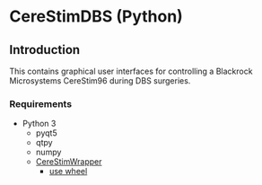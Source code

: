 # CereStimDBS (Python)

## Introduction

This contains graphical user interfaces for controlling
a Blackrock Microsystems CereStim96 during DBS surgeries.

### Requirements

* Python 3
    * pyqt5
    * qtpy
    * numpy
    * [CereStimWrapper](https://github.com/SachsLab/CereStimWrapper)
        * [use wheel](https://github.com/SachsLab/CereStimWrapper/releases/tag/v0.1)

